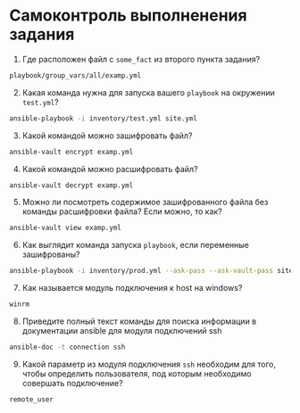 # Самоконтроль выполненения задания

1. Где расположен файл с `some_fact` из второго пункта задания?
```bash
playbook/group_vars/all/examp.yml
```
2. Какая команда нужна для запуска вашего `playbook` на окружении `test.yml`?
```bash
ansible-playbook -i inventory/test.yml site.yml
```
3. Какой командой можно зашифровать файл?
```bash
ansible-vault encrypt examp.yml
```
4. Какой командой можно расшифровать файл?
```bash
ansible-vault decrypt examp.yml
```
5. Можно ли посмотреть содержимое зашифрованного файла без команды расшифровки файла? Если можно, то как?
```bash
ansible-vault view examp.yml
```
6. Как выглядит команда запуска `playbook`, если переменные зашифрованы?

```bash
ansible-playbook -i inventory/prod.yml --ask-pass --ask-vault-pass site.yml
```
7. Как называется модуль подключения к host на windows?
```bash
winrm
```
8. Приведите полный текст команды для поиска информации в документации ansible для модуля подключений ssh
```bash
ansible-doc -t connection ssh
```
9. Какой параметр из модуля подключения `ssh` необходим для того, чтобы определить пользователя, под которым необходимо совершать подключение?
```bash
remote_user
```
